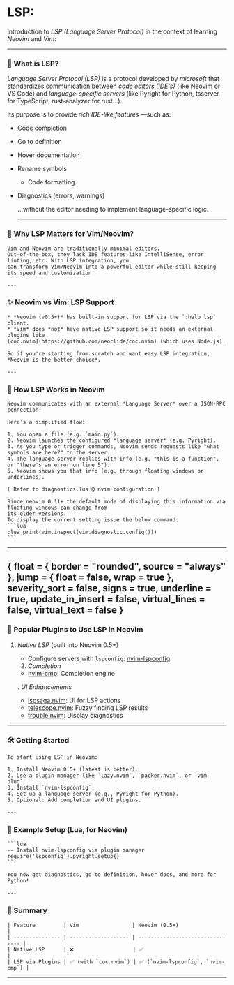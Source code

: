 # LSP:

Introduction to *LSP (Language Server Protocol)* in the context of learning *Neovim* and *Vim*:

---

### 🔧 What is LSP?

*Language Server Protocol (LSP)* is a protocol developed by *microsoft* that standardizes communication 
between *code editors (IDE's)* (like Neovim or VS Code) and *language-specific servers* (like Pyright for 
        Python, tsserver for TypeScript, rust-analyzer for rust...).

Its purpose is to provide *rich IDE-like features* —such as:

* Code completion
* Go to definition
* Hover documentation
* Rename symbols
    * Code formatting
* Diagnostics (errors, warnings)

    ...without the editor needing to implement language-specific logic.

    ---

### 🧠 Why LSP Matters for Vim/Neovim?

    Vim and Neovim are traditionally minimal editors. 
    Out-of-the-box, they lack IDE features like IntelliSense, error linting, etc. With LSP integration, you 
    can transform Vim/Neovim into a powerful editor while still keeping its speed and customization.

    ---

### ✨ Neovim vs Vim: LSP Support

    * *Neovim (v0.5+)* has built-in support for LSP via the `:help lsp` client.
    * *Vim* does *not* have native LSP support so it needs an external plugins like
    [coc.nvim](https://github.com/neoclide/coc.nvim) (which uses Node.js).

    So if you're starting from scratch and want easy LSP integration, *Neovim is the better choice*.

    ---

### 🚀 How LSP Works in Neovim

    Neovim communicates with an external *Language Server* over a JSON-RPC connection. 

    Here’s a simplified flow:

    1. You open a file (e.g. `main.py`).
    2. Neovim launches the configured *language server* (e.g. Pyright).
    3. As you type or trigger commands, Neovim sends requests like "what symbols are here?" to the server.
    4. The language server replies with info (e.g. "this is a function", or "there's an error on line 5").
    5. Neovim shows you that info (e.g. through floating windows or underlines).

    [ Refer to diagnostics.lua @ nvim configuration ]

    Since neovim 0.11+ the default mode of displaying this information via floating windows can change from
    its older versions.
    To display the current setting issue the below command:
    ```lua 
    :lua print(vim.inspect(vim.diagnostic.config()))
    ```
---
{
    float = {
        border = "rounded",
        source = "always"
    },
          jump = {
              float = false,
              wrap = true
          },
          severity_sort = false,
          signs = true,
          underline = true,
          update_in_insert = false,
          virtual_lines = false,
          virtual_text = false
}
---

### 🧰 Popular Plugins to Use LSP in Neovim

1. *Native LSP* (built into Neovim 0.5+)

    * Configure servers with `lspconfig`: [nvim-lspconfig](https://github.com/neovim/nvim-lspconfig)

    2. *Completion*

    * [nvim-cmp](https://github.com/hrsh7th/nvim-cmp): Completion engine

    . *UI Enhancements*

    * [lspsaga.nvim](https://github.com/nvimdev/lspsaga.nvim): UI for LSP actions
    * [telescope.nvim](https://github.com/nvim-telescope/telescope.nvim): Fuzzy finding LSP results
    * [trouble.nvim](https://github.com/folke/trouble.nvim): Display diagnostics

---

### 🛠️ Getting Started

    To start using LSP in Neovim:

    1. Install Neovim 0.5+ (latest is better).
    2. Use a plugin manager like `lazy.nvim`, `packer.nvim`, or `vim-plug`.
    3. Install `nvim-lspconfig`.
    4. Set up a language server (e.g., Pyright for Python).
    5. Optional: Add completion and UI plugins.

    ---

### 🧪 Example Setup (Lua, for Neovim)

    ```lua
    -- Install nvim-lspconfig via plugin manager
    require('lspconfig').pyright.setup{}
    ```

    You now get diagnostics, go-to definition, hover docs, and more for Python!

    ---

### 🧩 Summary

    | Feature         | Vim                 | Neovim (0.5+)                    |
    | --------------- | ------------------- | -------------------------------- |
    | Native LSP      | ❌                   | ✅                                |
    | LSP via Plugins | ✅ (with `coc.nvim`) | ✅ (`nvim-lspconfig`, `nvim-cmp`) |


---



